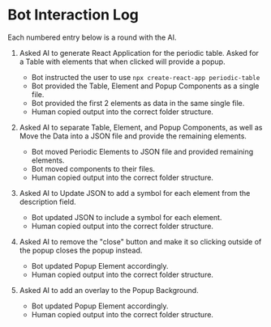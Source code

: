 # Bot Interaction Log

Each numbered entry below is a round with the AI.

1. Asked AI to generate React Application for the periodic table. Asked for a Table with elements that when clicked will provide a popup.
    - Bot instructed the user to use `npx create-react-app periodic-table`
    - Bot provided the Table, Element and Popup Components as a single file.
    - Bot provided the first 2 elements as data in the same single file.
    - Human copied output into the correct folder structure.

2. Asked AI to separate Table, Element, and Popup Components, as well as Move the Data into a JSON file and provide the remaining elements.
    - Bot moved Periodic Elements to JSON file and provided remaining elements.
    - Bot moved components to their files.
    - Human copied output into the correct folder structure.

3. Asked AI to Update JSON to add a symbol for each element from the description field.
    - Bot updated JSON to include a symbol for each element.
    - Human copied output into the correct folder structure.

4. Asked AI to remove the "close" button and make it so clicking outside of the popup closes the popup instead.
    - Bot updated Popup Element accordingly.
    - Human copied output into the correct folder structure.

5. Asked AI to add an overlay to the Popup Background.
    - Bot updated Popup Element accordingly.
    - Human copied output into the correct folder structure.
